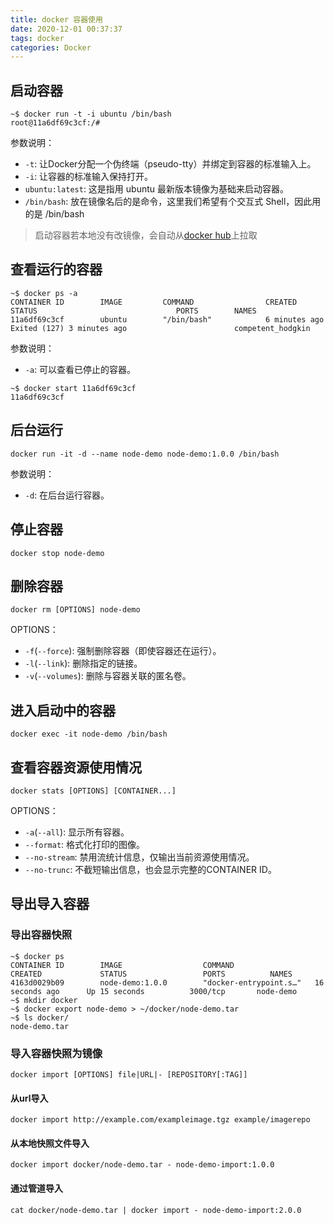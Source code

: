 ```yaml
---
title: docker 容器使用
date: 2020-12-01 00:37:37
tags: docker
categories: Docker
---
```


## 启动容器

```shell
~$ docker run -t -i ubuntu /bin/bash
root@11a6df69c3cf:/#
```

参数说明：

- `-t`: 让Docker分配一个伪终端（pseudo-tty）并绑定到容器的标准输入上。
- `-i`: 让容器的标准输入保持打开。
- `ubuntu:latest`: 这是指用 ubuntu 最新版本镜像为基础来启动容器。
- `/bin/bash`: 放在镜像名后的是命令，这里我们希望有个交互式 Shell，因此用的是 /bin/bash

> 启动容器若本地没有改镜像，会自动从[docker hub](https://hub.docker.com/)上拉取

## 查看运行的容器

```shell
~$ docker ps -a
CONTAINER ID        IMAGE         COMMAND                CREATED             STATUS                               PORTS        NAMES
11a6df69c3cf        ubuntu        "/bin/bash"            6 minutes ago       Exited (127) 3 minutes ago                        competent_hodgkin
```

参数说明：

- `-a`: 可以查看已停止的容器。

```shell
~$ docker start 11a6df69c3cf
11a6df69c3cf
```

## 后台运行

```shell
docker run -it -d --name node-demo node-demo:1.0.0 /bin/bash
```

参数说明：

- `-d`: 在后台运行容器。

## 停止容器

```shell
docker stop node-demo
```

## 删除容器

```shell
docker rm [OPTIONS] node-demo
```

OPTIONS：

- `-f`(`--force`): 强制删除容器（即使容器还在运行）。
- `-l`(`--link`): 删除指定的链接。
- `-v`(`--volumes`): 删除与容器关联的匿名卷。

## 进入启动中的容器

```shell
docker exec -it node-demo /bin/bash
```

## 查看容器资源使用情况

```shell
docker stats [OPTIONS] [CONTAINER...]
```

OPTIONS：

- `-a`(`--all`): 显示所有容器。
- `--format`: 格式化打印的图像。
- `--no-stream`: 禁用流统计信息，仅输出当前资源使用情况。
- `--no-trunc`: 不截短输出信息，也会显示完整的CONTAINER ID。

## 导出导入容器

### 导出容器快照

```shell
~$ docker ps
CONTAINER ID        IMAGE                  COMMAND                  CREATED             STATUS                 PORTS          NAMES
4163d0029b09        node-demo:1.0.0        "docker-entrypoint.s…"   16 seconds ago      Up 15 seconds          3000/tcp       node-demo
~$ mkdir docker
~$ docker export node-demo > ~/docker/node-demo.tar
~$ ls docker/
node-demo.tar
```

### 导入容器快照为镜像

```shell
docker import [OPTIONS] file|URL|- [REPOSITORY[:TAG]]
```

#### 从url导入

```shell
docker import http://example.com/exampleimage.tgz example/imagerepo
```

#### 从本地快照文件导入

```shell
docker import docker/node-demo.tar - node-demo-import:1.0.0
```

#### 通过管道导入

```shell
cat docker/node-demo.tar | docker import - node-demo-import:2.0.0
```
